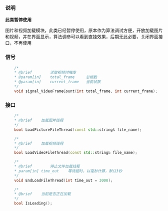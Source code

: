 ### 说明

**此类暂停使用**

图片和视频加载模块，此类已经暂停使用，原本作为算法调试方便，开放加载图片和视频，并在界面显示，算法调参可以看到直挂效果，后期无此必要，关闭界面接口，不再使用

### 信号

```c++
	/*
	* @brief		读取视频时触发
	* @param[in]	total_frame		总帧数
	* @param[in]	current_frame	当前帧数
	*/
	void signal_VideoFrameCount(int total_frame, int current_frame);
```

### 接口

```c++
	/*
	* @brief	加载图片线程
	*/
	bool LoadPictureFileThread(const std::string& file_name);

	/*
	* @brief	加载视频线程
	*/
	bool LoadVideoFileThread(const std::string& file_name);

	/*
	* @brief		停止文件加载线程
	* param[in]	time_out	等待超时，以毫秒计算，默认3秒
	*/
	void EndLoadFileThread(int time_out = 3000);

	/*
	* @brief	当前是否正在加载
	*/
	bool IsLoading();
```

